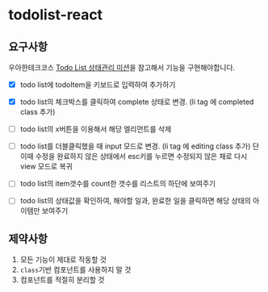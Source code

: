 # todolist-react

## 요구사항

우아한테크코스 [Todo List 상태관리 미션](https://techcourse.woowahan.com/s/RnQEhZ2v/ls/lxtPtbeY)을 참고해서 기능을 구현해야합니다.

+ [x] todo list에 todoItem을 키보드로 입력하여 추가하기
+ [x] todo list의 체크박스를 클릭하여 complete 상태로 변경. (li tag 에 completed class 추가)
+ [ ] todo list의 x버튼을 이용해서 해당 엘리먼트를 삭제
+ [ ] todo list를 더블클릭했을 때 input 모드로 변경. (li tag 에 editing class 추가) 단 이때 수정을 완료하지 않은 상태에서 esc키를 누르면 수정되지 않은 채로 다시 view 모드로 복귀
+ [ ] todo list의 item갯수를 count한 갯수를 리스트의 하단에 보여주기
+ [ ] todo list의 상태값을 확인하여, 해야할 일과, 완료한 일을 클릭하면 해당 상태의 아이템만 보여주기


## 제약사항

1. 모든 기능이 제대로 작동할 것
2. `class`기반 컴포넌트를 사용하지 말 것
3. 컴포넌트를 적절히 분리할 것

